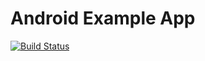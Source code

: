 # Android Example App
[![Build Status](https://travis-ci.org/airbnb/lottie-android.svg?branch=master)](https://travis-ci.org/airbnb/lottie-android)

